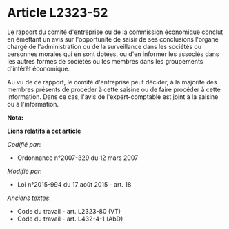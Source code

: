 # Article L2323-52

Le rapport du comité d'entreprise ou de la commission économique conclut en émettant un avis sur l'opportunité de saisir de
ses conclusions l'organe chargé de l'administration ou de la surveillance dans les sociétés ou personnes morales qui en sont
dotées, ou d'en informer les associés dans les autres formes de sociétés ou les membres dans les groupements d'intérêt
économique.

Au vu de ce rapport, le comité d'entreprise peut décider, à la majorité des membres présents de procéder à cette saisine ou
de faire procéder à cette information. Dans ce cas, l'avis de l'expert-comptable est joint à la saisine ou à l'information.

**Nota:**



**Liens relatifs à cet article**

_Codifié par_:

  - Ordonnance n°2007-329 du 12 mars 2007

_Modifié par_:

  - Loi n°2015-994 du 17 août 2015 - art. 18

_Anciens textes_:

  - Code du travail - art. L2323-80 (VT)
  - Code du travail - art. L432-4-1 (AbD)
